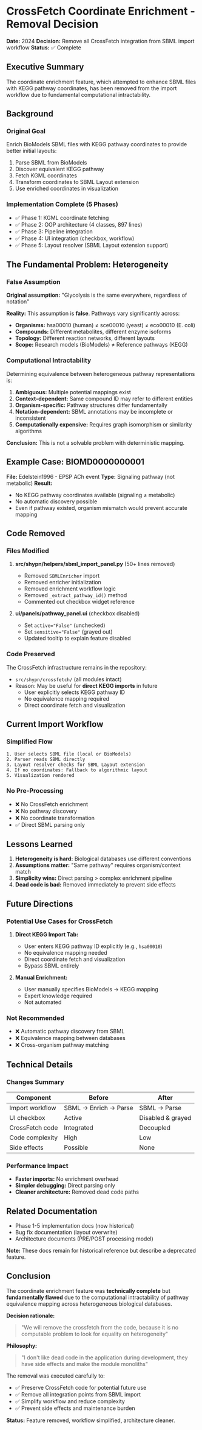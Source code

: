 # CrossFetch Coordinate Enrichment - Removal Decision

**Date:** 2024
**Decision:** Remove all CrossFetch integration from SBML import workflow
**Status:** ✅ Complete

## Executive Summary

The coordinate enrichment feature, which attempted to enhance SBML files with KEGG pathway coordinates, has been removed from the import workflow due to fundamental computational intractability.

## Background

### Original Goal
Enrich BioModels SBML files with KEGG pathway coordinates to provide better initial layouts:
1. Parse SBML from BioModels
2. Discover equivalent KEGG pathway
3. Fetch KGML coordinates
4. Transform coordinates to SBML Layout extension
5. Use enriched coordinates in visualization

### Implementation Complete (5 Phases)
- ✅ Phase 1: KGML coordinate fetching
- ✅ Phase 2: OOP architecture (4 classes, 897 lines)
- ✅ Phase 3: Pipeline integration  
- ✅ Phase 4: UI integration (checkbox, workflow)
- ✅ Phase 5: Layout resolver (SBML Layout extension support)

## The Fundamental Problem: Heterogeneity

### False Assumption
**Original assumption:** "Glycolysis is the same everywhere, regardless of notation"

**Reality:** This assumption is **false**. Pathways vary significantly across:
- **Organisms:** hsa00010 (human) ≠ sce00010 (yeast) ≠ eco00010 (E. coli)
- **Compounds:** Different metabolites, different enzyme isoforms
- **Topology:** Different reaction networks, different layouts
- **Scope:** Research models (BioModels) ≠ Reference pathways (KEGG)

### Computational Intractability

Determining equivalence between heterogeneous pathway representations is:
1. **Ambiguous:** Multiple potential mappings exist
2. **Context-dependent:** Same compound ID may refer to different entities
3. **Organism-specific:** Pathway structures differ fundamentally
4. **Notation-dependent:** SBML annotations may be incomplete or inconsistent
5. **Computationally expensive:** Requires graph isomorphism or similarity algorithms

**Conclusion:** This is not a solvable problem with deterministic mapping.

## Example Case: BIOMD0000000001

**File:** Edelstein1996 - EPSP ACh event
**Type:** Signaling pathway (not metabolic)
**Result:** 
- No KEGG pathway coordinates available (signaling ≠ metabolic)
- No automatic discovery possible
- Even if pathway existed, organism mismatch would prevent accurate mapping

## Code Removed

### Files Modified
1. **src/shypn/helpers/sbml_import_panel.py** (50+ lines removed)
   - Removed `SBMLEnricher` import
   - Removed enricher initialization
   - Removed enrichment workflow logic
   - Removed `_extract_pathway_id()` method
   - Commented out checkbox widget reference

2. **ui/panels/pathway_panel.ui** (checkbox disabled)
   - Set `active="False"` (unchecked)
   - Set `sensitive="False"` (grayed out)  
   - Updated tooltip to explain feature disabled

### Code Preserved
The CrossFetch infrastructure remains in the repository:
- `src/shypn/crossfetch/` (all modules intact)
- Reason: May be useful for **direct KEGG imports** in future
  - User explicitly selects KEGG pathway ID
  - No equivalence mapping required
  - Direct coordinate fetch and visualization

## Current Import Workflow

### Simplified Flow
```
1. User selects SBML file (local or BioModels)
2. Parser reads SBML directly
3. Layout resolver checks for SBML Layout extension
4. If no coordinates: Fallback to algorithmic layout
5. Visualization rendered
```

### No Pre-Processing
- ❌ No CrossFetch enrichment
- ❌ No pathway discovery
- ❌ No coordinate transformation
- ✅ Direct SBML parsing only

## Lessons Learned

1. **Heterogeneity is hard:** Biological databases use different conventions
2. **Assumptions matter:** "Same pathway" requires organism/context match
3. **Simplicity wins:** Direct parsing > complex enrichment pipeline
4. **Dead code is bad:** Removed immediately to prevent side effects

## Future Directions

### Potential Use Cases for CrossFetch
1. **Direct KEGG Import Tab:**
   - User enters KEGG pathway ID explicitly (e.g., `hsa00010`)
   - No equivalence mapping needed
   - Direct coordinate fetch and visualization
   - Bypass SBML entirely

2. **Manual Enrichment:**
   - User manually specifies BioModels → KEGG mapping
   - Expert knowledge required
   - Not automated

### Not Recommended
- ❌ Automatic pathway discovery from SBML
- ❌ Equivalence mapping between databases
- ❌ Cross-organism pathway matching

## Technical Details

### Changes Summary
| Component | Before | After |
|-----------|--------|-------|
| Import workflow | SBML → Enrich → Parse | SBML → Parse |
| UI checkbox | Active | Disabled & grayed |
| CrossFetch code | Integrated | Decoupled |
| Code complexity | High | Low |
| Side effects | Possible | None |

### Performance Impact
- **Faster imports:** No enrichment overhead
- **Simpler debugging:** Direct parsing only
- **Cleaner architecture:** Removed dead code paths

## Related Documentation

- Phase 1-5 implementation docs (now historical)
- Bug fix documentation (layout overwrite)
- Architecture documents (PRE/POST processing model)

**Note:** These docs remain for historical reference but describe a deprecated feature.

## Conclusion

The coordinate enrichment feature was **technically complete** but **fundamentally flawed** due to the computational intractability of pathway equivalence mapping across heterogeneous biological databases.

**Decision rationale:**
> "We will remove the crossfetch from the code, because it is no computable problem to look for equality on heterogeneity"

**Philosophy:**
> "I don't like dead code in the application during development, they have side effects and make the module monoliths"

The removal was executed carefully to:
- ✅ Preserve CrossFetch code for potential future use
- ✅ Remove all integration points from SBML import
- ✅ Simplify workflow and reduce complexity
- ✅ Prevent side effects and maintenance burden

**Status:** Feature removed, workflow simplified, architecture cleaner.
